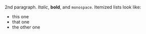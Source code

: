 2nd paragraph. *Italic*, **bold**, and `monospace`. Itemized lists
look like:

  * this one
  * that one
  * the other one
